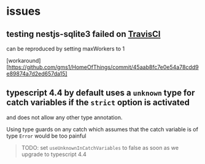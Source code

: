 # issues

## testing nestjs-sqlite3 failed on [TravisCI](https://app.travis-ci.com/github/gms1/HomeOfThings/builds/237212721)

can be reproduced by setting maxWorkers to 1

[workaround][https://github.com/gms1/HomeOfThings/commit/45aab8fc7e0e54a78cdd9e89874a7d2ed657da15]

## typescript 4.4 by default uses a `unknown` type for catch variables if the `strict` option is activated

and does not allow any other type annotation.

Using type guards on any catch which assumes that the catch variable is of type `Error` would be too painful

> TODO: set `useUnknownInCatchVariables` to false as soon as we upgrade to typescript 4.4
